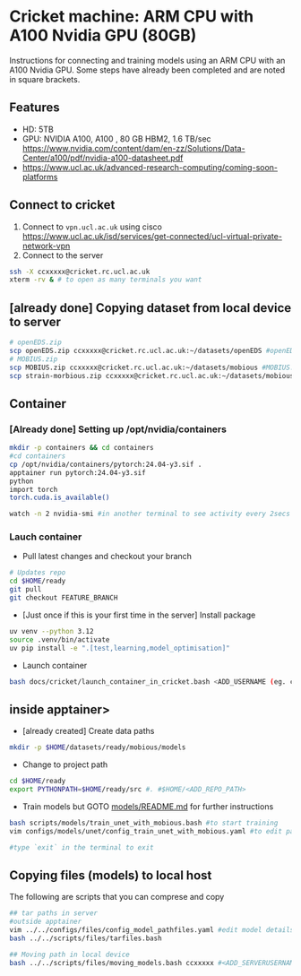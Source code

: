 # Cricket machine: ARM CPU with A100 Nvidia GPU (80GB)

Instructions for connecting and training models using an ARM CPU with an A100 Nvidia GPU. 
Some steps have already been completed and are noted in square brackets.

## Features
* HD: 5TB
* GPU: NVIDIA A100, A100 , 80 GB HBM2, 1.6 TB/sec https://www.nvidia.com/content/dam/en-zz/Solutions/Data-Center/a100/pdf/nvidia-a100-datasheet.pdf
* https://www.ucl.ac.uk/advanced-research-computing/coming-soon-platforms

## Connect to cricket
1. Connect to `vpn.ucl.ac.uk` using cisco https://www.ucl.ac.uk/isd/services/get-connected/ucl-virtual-private-network-vpn
2. Connect to the server
```bash
ssh -X ccxxxxx@cricket.rc.ucl.ac.uk
xterm -rv & # to open as many terminals you want
```

## [already done] Copying dataset from local device to server
```bash
# openEDS.zip
scp openEDS.zip ccxxxxx@cricket.rc.ucl.ac.uk:~/datasets/openEDS #openEDS.zip #8.0GB ETA 1h at 2MB/s
# MOBIUS.zip
scp MOBIUS.zip ccxxxxx@cricket.rc.ucl.ac.uk:~/datasets/mobious #MOBIUS.zip #3.3GB ETA  26mins at 2MB/s
scp strain-morbious.zip ccxxxxx@cricket.rc.ucl.ac.uk:~/datasets/mobious #34MB   1.9MB/s   00:17
```


## Container

### [Already done] Setting up /opt/nvidia/containers 
```bash
mkdir -p containers && cd containers
#cd containers
cp /opt/nvidia/containers/pytorch:24.04-y3.sif .
apptainer run pytorch:24.04-y3.sif
python
import torch
torch.cuda.is_available()

watch -n 2 nvidia-smi #in another terminal to see activity every 2secs
```

### Lauch container
* Pull latest changes and checkout your branch
```bash
# Updates repo
cd $HOME/ready
git pull
git checkout FEATURE_BRANCH
```

* [Just once if this is your first time in the server] Install package
```bash
uv venv --python 3.12
source .venv/bin/activate
uv pip install -e ".[test,learning,model_optimisation]"
```

* Launch container 
```bash
bash docs/cricket/launch_container_in_cricket.bash <ADD_USERNAME (eg. ccxxxxx)>
```

## inside apptainer>
* [already created] Create data paths 
```bash
mkdir -p $HOME/datasets/ready/mobious/models
```

* Change to project path
```bash
cd $HOME/ready
export PYTHONPATH=$HOME/ready/src #. #$HOME/<ADD_REPO_PATH>
```

* Train models but GOTO [models/README.md](../models/README.md) for further instructions
```bash
bash scripts/models/train_unet_with_mobious.bash #to start training
vim configs/models/unet/config_train_unet_with_mobious.yaml #to edit parameters

#type `exit` in the terminal to exit
```

## Copying files (models) to local host
The following are scripts that you can comprese and copy 
```bash
## tar paths in server
#outside apptainer
vim ../../configs/files/config_model_pathfiles.yaml #edit model details
bash ../../scripts/files/tarfiles.bash

## Moving path in local device
bash ../../scripts/files/moving_models.bash ccxxxxx #<ADD_SERVERUSERNAME>
```